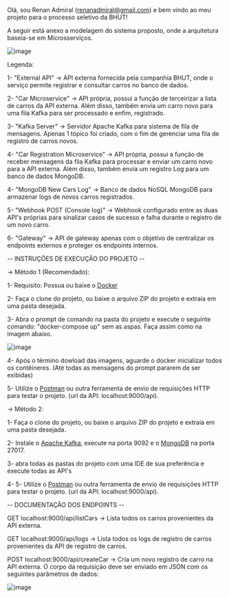 Olá, sou Renan Admiral (renanadmiral@gmail.com) e bem vindo ao meu projeto para o processo seletivo da BHUT!

A seguir está anexo a modelagem do sistema proposto, onde a arquitetura baseia-se em Microsserviços.

![image](https://user-images.githubusercontent.com/49658142/182177041-6e9cdbd9-3e5c-4e3b-859e-393e67371c63.png)

Legenda:

1- "External API" -> API externa fornecida pela companhia BHUT, onde o serviço permite registrar e consultar carros no banco de dados.

2- "Car Microservice" -> API própria, possui a função de terceirizar a lista de carros da API externa. Além disso, também envia um carro novo para uma fila Kafka para ser processado e enfim, registrado.

3- "Kafka Server" -> Servidor Apache Kafka para sistema de fila de mensagens. Apenas 1 tópico foi criado, com o fim de gerenciar uma fila de registro de carros novos.

4- "Car Registration Microservice" -> API própria, possui a função de receber mensagens da fila Kafka para processar e enviar um carro novo para a API externa. Além disso, também envia um registro Log para um banco de dados MongoDB.

4- "MongoDB New Cars Log" -> Banco de dados NoSQL MongoDB para armazenar logs de novos carros registrados.

5- "Webhook POST (Console log)" -> Webhook configurado entre as duas API's próprias para sinalizar casos de sucesso e falha durante o registro de um novo carro.

6- "Gateway" -> API de gateway apenas com o objetivo de centralizar os endpoints externos e proteger os endpoints internos.

-- INSTRUÇÕES DE EXECUÇÃO DO PROJETO --

-> Método 1 (Recomendado):

1- Requisito: Possua ou baixe o [Docker](https://docs.docker.com/desktop/install/windows-install/)

2- Faça o clone do projeto, ou baixe o arquivo ZIP do projeto e extraia em uma pasta desejada.

3- Abra o prompt de comando na pasta do projeto e execute o seguinte comando: "docker-compose up" sem as aspas. Faça assim como na imagem abaixo.

![image](https://user-images.githubusercontent.com/49658142/182187826-d3d6fe63-e21d-4f07-9cdc-c2c57d4f6280.png)

4- Após o término dowload das imagens, aguarde o docker inicializar todos os contêineres. (Até todas as mensagens do prompt pararem de ser exibidas)

5- Utilize o [Postman](https://www.postman.com/downloads/) ou outra ferramenta de envio de requisições HTTP para testar o projeto. (url da API: localhost:9000/api).

-> Método 2:

1- Faça o clone do projeto, ou baixe o arquivo ZIP do projeto e extraia em uma pasta desejada.

2- Instale o [Apache Kafka](https://kafka.apache.org/downloads), execute na porta 9092 e o [MongoDB](https://www.mongodb.com/try/download/community) na porta 27017.

3- abra todas as pastas do projeto com uma IDE de sua preferência e execute todas as API's

4- 5- Utilize o [Postman](https://www.postman.com/downloads/) ou outra ferramenta de envio de requisições HTTP para testar o projeto. (url da API: localhost:9000/api).

-- DOCUMENTAÇÃO DOS ENDPOINTS --

GET localhost:9000/api/listCars -> Lista todos os carros provenientes da API externa.

GET localhost:9000/api/logs -> Lista todos os logs de registro de carros provenientes da API de registro de carros.

POST localhost:9000/api/createCar -> Cria um novo registro de carro na API externa. O corpo da requisição deve ser enviado em JSON com os seguintes parâmetros de dados:

![image](https://user-images.githubusercontent.com/49658142/182190529-373a5aa3-7a89-472e-84f4-d9f899837cef.png)




